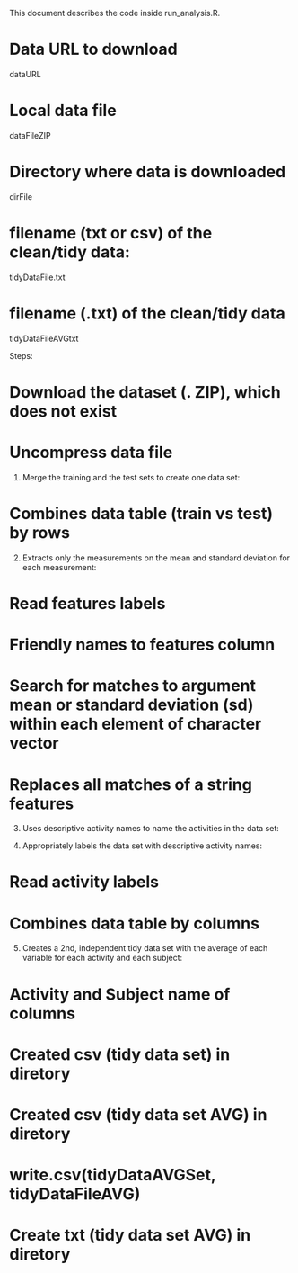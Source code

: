 This document describes the code inside run_analysis.R.

# Data URL to download
  dataURL

# Local data file
  dataFileZIP

# Directory where data is downloaded
  dirFile
  
# filename (txt or csv) of the clean/tidy data:
  tidyDataFile.txt

# filename (.txt) of the clean/tidy data
  tidyDataFileAVGtxt
  
Steps:
# Download the dataset (. ZIP), which does not exist

# Uncompress data file
 

1. Merge the training and the test sets to create one data set:
 # Combines data table (train vs test) by rows
 
2. Extracts only the measurements on the mean and standard deviation for each measurement:
 # Read features labels
 # Friendly names to features column
 # Search for matches to argument mean or standard deviation (sd)  within each element of character vector
 # Replaces all matches of a string features 

3. Uses descriptive activity names to name the activities in the data set:

4. Appropriately labels the data set with descriptive activity names:
 # Read activity labels
 # Combines data table by columns
  
5. Creates a 2nd, independent tidy data set with the average of each variable for each activity and each subject:
  # Activity and Subject name of columns 
  # Created csv (tidy data set) in diretory
  # Created csv (tidy data set AVG) in diretory
  # write.csv(tidyDataAVGSet, tidyDataFileAVG)
  # Create txt (tidy data set AVG) in diretory
  